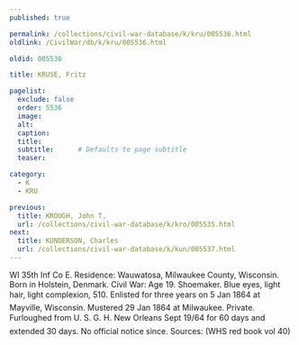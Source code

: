 ```yaml
---
published: true

permalink: /collections/civil-war-database/k/kru/005536.html
oldlink: /CivilWar/db/k/kru/005536.html

oldid: 005536

title: KRUSE, Fritz

pagelist:
  exclude: false
  order: 5536
  image: 
  alt:
  caption:
  title:
  subtitle:      # Defaults to page subtitle
  teaser:

category: 
  - K 
  - KRU

previous:
  title: KROUGH, John T.
  url: /collections/civil-war-database/k/kro/005535.html  
next:
  title: KUNDERSON, Charles
  url: /collections/civil-war-database/k/kun/005537.html   
---
```

WI 35th Inf Co E. Residence: Wauwatosa, Milwaukee County, Wisconsin. Born in Holstein, Denmark. Civil War: Age 19. Shoemaker. Blue eyes, light hair, light complexion, 5&#146;10&#148;. Enlisted for three years on 5 Jan 1864 at Mayville, Wisconsin. Mustered 29 Jan 1864 at Milwaukee. Private. &#147;Furloughed from U. S. G. H. New Orleans Sept 19/64 for 60 days and extended 30 days. No official notice since.&#148; Sources: (WHS red book vol 40)